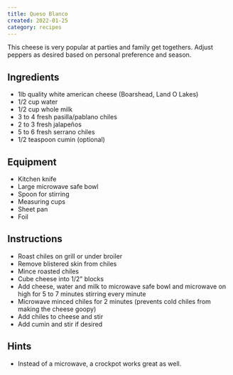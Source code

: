```yaml
---
title: Queso Blanco
created: 2022-01-25
category: recipes
---
```

This cheese is very popular at parties and family get togethers. Adjust peppers as desired based on personal preference and season.

## Ingredients

- 1lb quality white american cheese (Boarshead, Land O Lakes)
- 1/2 cup water
- 1/2 cup whole milk
- 3 to 4 fresh pasilla/pablano chiles
- 2 to 3 fresh jalapeños
- 5 to 6 fresh serrano chiles
- 1/2 teaspoon cumin (optional)

## Equipment

- Kitchen knife
- Large microwave safe bowl
- Spoon for stirring
- Measuring cups
- Sheet pan
- Foil

## Instructions

- Roast chiles on grill or under broiler
- Remove blistered skin from chiles
- Mince roasted chiles
- Cube cheese into 1/2" blocks
- Add cheese, water and milk to microwave safe bowl and microwave on high for 5 to 7 minutes stirring every minute
- Microwave minced chiles for 2 minutes (prevents cold chiles from making the cheese goopy)
- Add chiles to cheese and stir
- Add cumin and stir if desired

## Hints

- Instead of a microwave, a crockpot works great as well.
